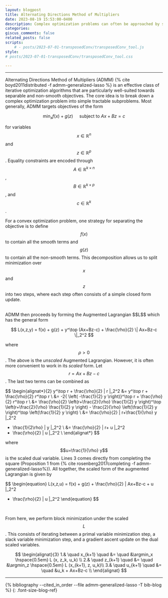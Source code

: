 ```yaml
---
layout: blogpost
title: Alternating Directions Method of Multipliers
date: 2023-08-19 15:53:00-0400
description: Complex optimization problems can often be approached by splitting them up into tractable subproblems. I describe an approach where local solutions are coordinated to find a global solution.
categories: 
giscus_comments: false
related_posts: false
scripts:
    # - posts/2023-07-01-transposedConv/transposedConv_tool.js 
style: 
# posts/2023-07-01-transposedConv/transposedConv_tool.css

---
```


---

Alternating Directions Method of Multipliers (ADMM) {% cite boyd2011distributed -f admm-generalized-lasso %} is an effective class of iterative optimization algorithms that are particularly well-suited towards separable and non-smooth objectives. The core idea is to break down a complex optimization problem into simple tractable subproblems. Most generally, ADMM targets objectives of the form

$$
\DeclareMathOperator*{\argmin}{arg\,min}
\begin{equation}
\min_x f(x) + g(z) \quad
\textrm{ subject to }
Ax + Bz = c
\end{equation}
$$

for variables $$x \in \mathbb{R}^n$$ and $$z \in \mathbb{R}^p$$. Equality constraints are encoded through $$A \in \mathbb{R}^{k \times n}$$, $$B \in \mathbb{R}^{k \times p}$$, and $$c\in\mathbb{R}^k$$.
 <!-- $$z$$ is sometimes referred to as a slack variable since it allows deviatation from the  -->
For a convex optimization problem, one strategy for separating the objective is to define $$f(x)$$ to contain all the smooth terms and $$g(z)$$ to contain all the non-smooth terms. This decomposition allows us to split minimization over $$x$$ and $$z$$ into two steps, where each step often consists of a simple closed form update. 

<br>
ADMM then proceeds by forming the Augmented Lagrangian $$L$$ which has the general form

$$
L(x,z,y) = f(x) + g(z) + y^\top (Ax+Bz-c) + \frac{\rho}{2} \| Ax+Bz-c \|_2^2
$$

where $$\rho > 0$$. The above is the *unscaled* Augmented Lagrangian. However, it is often more convenient to work in its *scaled* form. Let $$r =  Ax+Bz-c$$. The last two terms can be combined as

$$
\begin{alignat*}{2}
y^\top r + \frac{\rho}{2} \| r \|_2^2 &= y^\top r + \frac{\rho}{2} r^\top r \\
&=  -2{ \left( -\frac{1}{2} y \right)}^\top r + \frac{\rho}{2} r^\top r \\
&= \frac{\rho}{2} \left(r+\frac{2}{\rho} \frac{1}{2} y \right)^\top \left(r+\frac{2}{\rho} \frac{1}{2} y \right) - \frac{2}{\rho} \left(\frac{1}{2} y \right)^\top \left(\frac{1}{2} y \right) \\
  &= \frac{\rho}{2} \| r+\frac{1}{\rho}  y  \|_2^2 
 - \frac{1}{2\rho}  \| y \|_2^2  \\
   &= \frac{\rho}{2} \| r+  u  \|_2^2 
 - \frac{\rho}{2}  \|  u \|_2^2  \\
\end{alignat*}
$$

where $$u=\frac{1}{\rho} y$$ is the scaled dual variable. Lines 3 comes directly from completing the square (Proposition 1 from {% cite rosenberg2017completing -f admm-generalized-lasso%}). All together, the scaled form of the augmented Lagrangian is given by

$$
\begin{equation}
L(x,z,u) = f(x) + g(z) + \frac{\rho}{2} \| Ax+Bz-c +  u  \|_2^2 
 - \frac{\rho}{2}  \|  u \|_2^2
 \end{equation}
$$


<br>

From here, we perform block minimization under the scaled $$L$$. This consists of iterating between a primal variable minimization step, a slack variable minimization step, and a gradient ascent update on the dual scaled variables. 


$$
\begin{alignat}{3}
1.& \quad x_{k+1} \quad &= \quad &\argmin_x \hspace{0.5em} L (x, z_k, u_k) \\
2.& \quad z_{k+1} \quad &= \quad &\argmin_z \hspace{0.5em} L (x_{k+1}, z, u_k)\\
3.& \quad u_{k+1} \quad &= \quad &u_k + Ax+Bz-c \\
\end{alignat} 
$$


<!-- [Discussion on the step-size for $$u$$. Primal Dual Feasability. step-size of 1 is a good choice!] -->


---

{% bibliography --cited_in_order --file admm-generalized-lasso -T bib-blog %}
{: .font-size-blog-ref}



